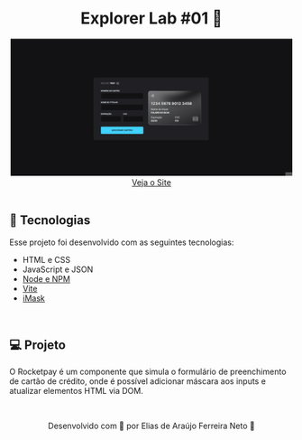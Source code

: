 <h1 align="center">Explorer Lab #01 🚀</h1>

<div align="center">
  <img width="500px" src="./.github/demonstracao.gif">
</div>

<div align="center">
  <a href="https://explorer-lab-teal.vercel.app/">Veja o Site</a>
</div>

<br>

## 🚀 Tecnologias

Esse projeto foi desenvolvido com as seguintes tecnologias:

- HTML e CSS
- JavaScript e JSON
- [Node e NPM](https://nodejs.org/)
- [Vite](https://vitejs.dev/)
- [iMask](https://imask.js.org)

<br>

## 💻 Projeto

O Rocketpay é um componente que simula o formulário de preenchimento de cartão de crédito, onde é possível adicionar máscara aos inputs e atualizar elementos HTML via DOM.

<br>

<p align="center"> Desenvolvido com 💙 por Elias de Araújo Ferreira Neto 👋 <p>
